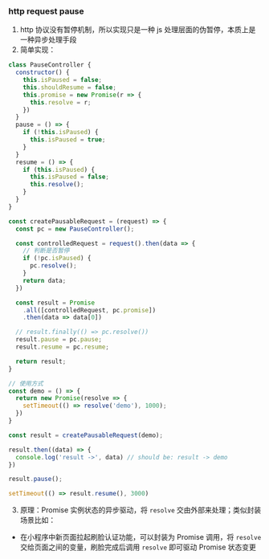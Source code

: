 ### http request pause

1. http 协议没有暂停机制，所以实现只是一种 js 处理层面的伪暂停，本质上是一种异步处理手段
2. 简单实现：

```javascript
class PauseController {
  constructor() {
    this.isPaused = false;
    this.shouldResume = false;
    this.promise = new Promise(r => {
      this.resolve = r;
    })
  }
  pause = () => {
    if (!this.isPaused) {
      this.isPaused = true;
    }
  }
  resume = () => {
    if (this.isPaused) {
      this.isPaused = false;
      this.resolve();
    }
  }
}

const createPausableRequest = (request) => {
  const pc = new PauseController();

  const controlledRequest = request().then(data => {
    // 判断是否暂停
    if (!pc.isPaused) {
      pc.resolve();
    }
    return data;
  })

  const result = Promise
    .all([controlledRequest, pc.promise])
    .then(data => data[0])

  // result.finally(() => pc.resolve())
  result.pause = pc.pause;
  result.resume = pc.resume;

  return result;
}

// 使用方式
const demo = () => {
  return new Promise(resolve => {
    setTimeout(() => resolve('demo'), 1000);
  })
}

const result = createPausableRequest(demo);

result.then((data) => {
  console.log('result ->', data) // should be: result -> demo
})

result.pause();

setTimeout(() => result.resume(), 3000)
```

3. 原理：Promise 实例状态的异步驱动，将 `resolve` 交由外部来处理；类似封装场景比如：

  - 在小程序中新页面拉起刷脸认证功能，可以封装为 Promise 调用，将 `resolve` 交给页面之间的变量，刷脸完成后调用 `resolve` 即可驱动 Promise 状态变更
